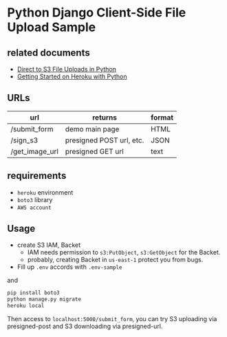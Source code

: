 # Python Django Client-Side File Upload Sample

## related documents

* [Direct to S3 File Uploads in Python](https://devcenter.heroku.com/articles/s3-upload-python)
* [Getting Started on Heroku with Python](https://devcenter.heroku.com/articles/getting-started-with-python)

## URLs

| url | returns | format |
|-----|---------|--------|
| /submit_form | demo main page | HTML |
| /sign_s3 | presigned POST url, etc. | JSON |
| /get_image_url | presigned GET url | text |

## requirements

* `heroku` environment
* `boto3` library
* `AWS account`

## Usage

* create S3 IAM, Backet
  * IAM needs permission to `s3:PutObject`, `s3:GetObject` for the Backet.
  * probably, creating Backet in `us-east-1` protect you from bugs.
* Fill up `.env` accords with `.env-sample`

and

```sh
pip install boto3
python manage.py migrate
heroku local
```

Then access to `localhost:5000/submit_form`, you can try S3 uploading via presigned-post and S3 downloading via presigned-url.